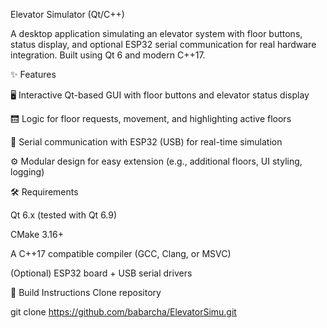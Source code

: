 Elevator Simulator (Qt/C++)

A desktop application simulating an elevator system with floor buttons, status display, and optional ESP32 serial communication for real hardware integration.
Built using Qt 6 and modern C++17.

✨ Features

🖥️ Interactive Qt-based GUI with floor buttons and elevator status display

🛗 Logic for floor requests, movement, and highlighting active floors

🔌 Serial communication with ESP32 (USB) for real-time simulation

⚙️ Modular design for easy extension (e.g., additional floors, UI styling, logging)

🛠️ Requirements

Qt 6.x (tested with Qt 6.9)

CMake 3.16+

A C++17 compatible compiler (GCC, Clang, or MSVC)

(Optional) ESP32 board + USB serial drivers

🚀 Build Instructions
Clone repository

git clone https://github.com/babarcha/ElevatorSimu.git
